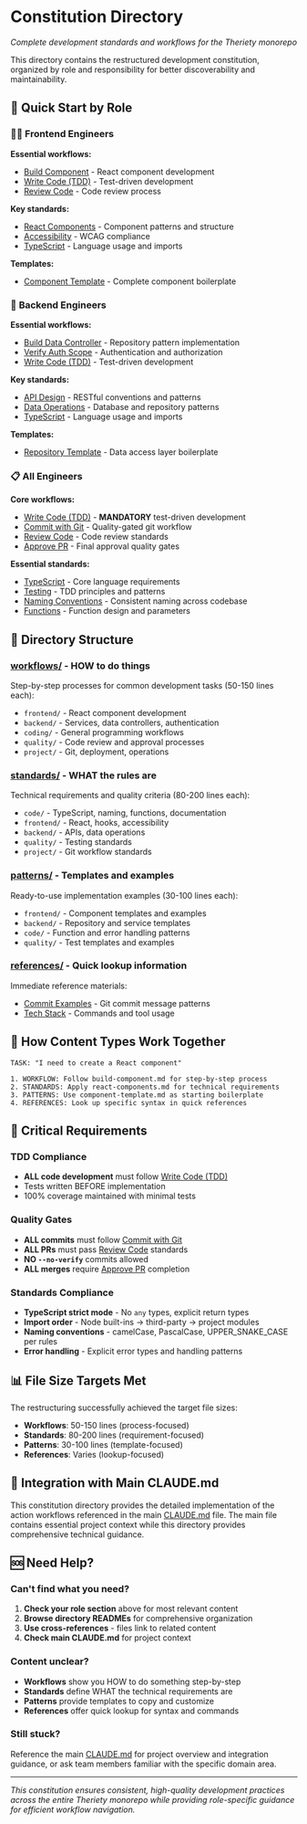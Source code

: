 # Constitution Directory

*Complete development standards and workflows for the Theriety monorepo*

This directory contains the restructured development constitution, organized by role and responsibility for better discoverability and maintainability.

## 🎯 **Quick Start by Role**

### 👨‍💻 **Frontend Engineers**

**Essential workflows:**

- [Build Component](./workflows/frontend/build-component.md) - React component development
- [Write Code (TDD)](./workflows/coding/write-code-tdd.md) - Test-driven development
- [Review Code](./workflows/quality/review-code.md) - Code review process

**Key standards:**  

- [React Components](./standards/frontend/react-components.md) - Component patterns and structure
- [Accessibility](./standards/frontend/accessibility.md) - WCAG compliance
- [TypeScript](./standards/code/typescript.md) - Language usage and imports

**Templates:**

- [Component Template](./patterns/frontend/component-template.md) - Complete component boilerplate

### 🔧 **Backend Engineers**

**Essential workflows:**

- [Build Data Controller](./workflows/backend/build-data-controller.md) - Repository pattern implementation
- [Verify Auth Scope](./workflows/backend/verify-auth-scope.md) - Authentication and authorization
- [Write Code (TDD)](./workflows/coding/write-code-tdd.md) - Test-driven development

**Key standards:**

- [API Design](./standards/backend/api-design.md) - RESTful conventions and patterns
- [Data Operations](./standards/backend/data-operations.md) - Database and repository patterns
- [TypeScript](./standards/code/typescript.md) - Language usage and imports

**Templates:**

- [Repository Template](./patterns/backend/repository-template.md) - Data access layer boilerplate

### 📋 **All Engineers**

**Core workflows:**

- [Write Code (TDD)](./workflows/coding/write-code-tdd.md) - **MANDATORY** test-driven development
- [Commit with Git](./workflows/project/commit-with-git.md) - Quality-gated git workflow
- [Review Code](./workflows/quality/review-code.md) - Code review standards
- [Approve PR](./workflows/quality/approve-pr.md) - Final approval quality gates

**Essential standards:**

- [TypeScript](./standards/code/typescript.md) - Core language requirements
- [Testing](./standards/quality/testing.md) - TDD principles and patterns
- [Naming Conventions](./standards/code/naming.md) - Consistent naming across codebase
- [Functions](./standards/code/functions.md) - Function design and parameters

## 📁 **Directory Structure**

### **[workflows/](./workflows/)** - HOW to do things

Step-by-step processes for common development tasks (50-150 lines each):

- `frontend/` - React component development
- `backend/` - Services, data controllers, authentication  
- `coding/` - General programming workflows
- `quality/` - Code review and approval processes
- `project/` - Git, deployment, operations

### **[standards/](./standards/)** - WHAT the rules are  

Technical requirements and quality criteria (80-200 lines each):

- `code/` - TypeScript, naming, functions, documentation
- `frontend/` - React, hooks, accessibility
- `backend/` - APIs, data operations
- `quality/` - Testing standards
- `project/` - Git workflow standards

### **[patterns/](./patterns/)** - Templates and examples

Ready-to-use implementation examples (30-100 lines each):

- `frontend/` - Component templates and examples
- `backend/` - Repository and service templates
- `code/` - Function and error handling patterns
- `quality/` - Test templates and examples

### **[references/](./references/)** - Quick lookup information

Immediate reference materials:

- [Commit Examples](./references/commit-examples.md) - Git commit message patterns
- [Tech Stack](./references/tech-stack.md) - Commands and tool usage

## 🔄 **How Content Types Work Together**

```
TASK: "I need to create a React component"

1. WORKFLOW: Follow build-component.md for step-by-step process
2. STANDARDS: Apply react-components.md for technical requirements  
3. PATTERNS: Use component-template.md as starting boilerplate
4. REFERENCES: Look up specific syntax in quick references
```

## 🚨 **Critical Requirements**

### **TDD Compliance**

- **ALL code development** must follow [Write Code (TDD)](./workflows/coding/write-code-tdd.md)
- Tests written BEFORE implementation
- 100% coverage maintained with minimal tests

### **Quality Gates**

- **ALL commits** must follow [Commit with Git](./workflows/project/commit-with-git.md)
- **ALL PRs** must pass [Review Code](./workflows/quality/review-code.md) standards
- **NO `--no-verify`** commits allowed
- **ALL merges** require [Approve PR](./workflows/quality/approve-pr.md) completion

### **Standards Compliance**

- **TypeScript strict mode** - No `any` types, explicit return types
- **Import order** - Node built-ins → third-party → project modules
- **Naming conventions** - camelCase, PascalCase, UPPER_SNAKE_CASE per rules
- **Error handling** - Explicit error types and handling patterns

## 📊 **File Size Targets Met**

The restructuring successfully achieved the target file sizes:

- **Workflows**: 50-150 lines (process-focused)
- **Standards**: 80-200 lines (requirement-focused)  
- **Patterns**: 30-100 lines (template-focused)
- **References**: Varies (lookup-focused)

## 🔗 **Integration with Main CLAUDE.md**

This constitution directory provides the detailed implementation of the action workflows referenced in the main [CLAUDE.md](../CLAUDE.md) file. The main file contains essential project context while this directory provides comprehensive technical guidance.

## 🆘 **Need Help?**

### **Can't find what you need?**

1. **Check your role section** above for most relevant content
2. **Browse directory READMEs** for comprehensive organization
3. **Use cross-references** - files link to related content
4. **Check main CLAUDE.md** for project context

### **Content unclear?**

- **Workflows** show you HOW to do something step-by-step
- **Standards** define WHAT the technical requirements are
- **Patterns** provide templates to copy and customize
- **References** offer quick lookup for syntax and commands

### **Still stuck?**

Reference the main [CLAUDE.md](../CLAUDE.md) for project overview and integration guidance, or ask team members familiar with the specific domain area.

---

*This constitution ensures consistent, high-quality development practices across the entire Theriety monorepo while providing role-specific guidance for efficient workflow navigation.*
